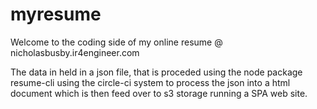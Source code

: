 # myresume

Welcome to the coding side of my online resume @ nicholasbusby.ir4engineer.com

The data in held in a json file, that is proceded using the node package resume-cli
using the circle-ci system to process the json into a html document which is then feed over
to s3 storage running a SPA web site.

